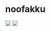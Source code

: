 noofakku
========
<a href="https://travis-ci.org/mcodella/noofakku.png?branch=master"><img src="https://travis-ci.org/mcodella/noofakku.png?branch=master" alt="Travis-CI Status" height="18"></a> 
<a href="http://badge.fury.io/rb/noofakku"><img src="https://badge.fury.io/rb/noofakku@2x.png" alt="Gem Version" height="18"></a>

